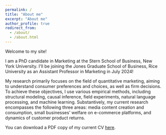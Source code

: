 ```yaml
---
permalink: /
title: "About me"
excerpt: "About me"
author_profile: true
redirect_from: 
  - /about/
  - /about.html
---
```


Welcome to my site! 

I am a PhD candidate in Marketing at the Stern School of Business, New York University. I'll be joining the Jones Graduate School of Business, Rice University as an Assistant Professor in Marketing in July 2024!

My research primarily focuses on the field of quantitative marketing, aiming to understand consumer preferences and choices, as well as firm decisions. To achieve these objectives, I use various empirical methods, including structural modeling, causal inference, field experiments, natural language processing, and machine learning. Substantively, my current research encompasses the following three areas: media content creation and consumption, small businesses’ welfare on e-commerce platforms, and dynamics of customer product returns.

You can download a PDF copy of my current CV [here](/files/pdf/CV__WeiqingZhang.pdf).

<!-- <script type="text/javascript" id="clustrmaps" src="//clustrmaps.com/map_v2.js?d=t1BvqFYp71LBhBKXwfUUbS4wu0ohVuZGQyTv-DcVM4Y"></script> -->